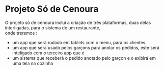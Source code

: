 <h1>Projeto Só de Cenoura</h1>

O projeto só de cenoura inclui a criação de três plataformas, duas delas interligadas, para o sistema de um restaurante,<br>
onde treremos :
- um app que será rodado em tablets com o menu, para os clientes
- um app que sera usado pelos garçons para anotar os pedidos, este será inteligado com o terceiro app que é
- um sistema que receberá o pedido anotado pelo garçon e o exibirá em uma tela na cozinha
